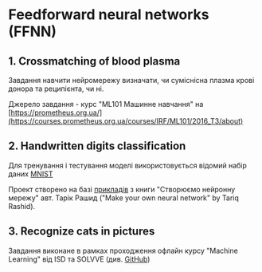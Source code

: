 # Feedforward neural networks (FFNN)

## 1. Crossmatching of blood plasma

Завдання навчити нейромережу визначати, чи суміснісна плазма крові 
донора та реципієнта, чи ні.

Джерело завдання - курс "ML101 Машинне навчання" на [https://prometheus.org.ua/](https://courses.prometheus.org.ua/courses/IRF/ML101/2016_T3/about)

## 2. Handwritten digits classification

Для тренування і тестування моделі використовується відомий набір даних
[MNIST](http://yann.lecun.com/exdb/mnist/)

Проект створено на базі
[прикладів](https://github.com/makeyourownneuralnetwork/makeyourownneuralnetwork)
з книги "Створюємо нейронну мережу" авт. Тарік Рашид ("Make your own
neural network" by Tariq Rashid).

## 3. Recognize cats in pictures

Завдання виконане в рамках проходження офлайн курсу "Machine Learning"
від ISD та SOLVVE (див.
[GitHub](https://github.com/solvve/ml_course/tree/master/Introduction/Logistic_regression_as_a_neural_network))

